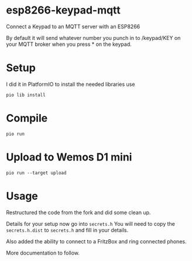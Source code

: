 # esp8266-keypad-mqtt
Connect a Keypad to an MQTT server with an ESP8266

By default it will send whatever number you punch in to /keypad/KEY on your MQTT broker when you press * on the keypad.

# Setup

I did it in PlatformIO to install the needed libraries use 

```
pio lib install
```

# Compile

```
pio run
```

# Upload to Wemos D1 mini

```
pio run --target upload 
```

# Usage

Restructured the code from the fork and did some clean up. 

Details for your setup now go into ``secrets.h`` You will need to copy the ``secrets.h.dist`` to ``secrets.h`` and fill in your details.

Also added the ability to connect to a FritzBox and ring connected phones.

More documentation to follow.
